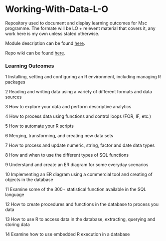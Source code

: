 # Working-With-Data-L-O

Repository used to document and display learning outcomes for Msc programme. The formate will be LO + relevent material that covers it, any work here is my own unless stated otherwise.

Module description can be found [here](https://github.com/Maks-Drzezdzon/Working-With-Data-L-O/blob/master/DATA9900-Data%20Mining.pdf).

Repo wiki can be found [here](https://github.com/Maks-Drzezdzon/Working-With-Data-L-O/wiki).

### Learning Outcomes

1 Installing, setting and configuring an R environment, including managing R packages

2 Reading and writing data using a variety of different formats and data sources

3 How to explore your data and perform descriptive analytics

4 How to process data using functions and control loops (FOR, IF, etc.)

5 How to automate your R scripts

6 Merging, transforming, and creating new data sets

7 How to process and update numeric, string, factor and date data types

8 How and when to use the different types of SQL functions

9 Understand and create an ER diagram for some everyday scenarios

10 Implementing an ER diagram using a commercial tool and creating of objects in the database

11 Examine some of the 300+ statistical function available in the SQL language

12 How to create procedures and functions in the database to process you data

13 How to use R to access data in the database, extracting, querying and storing data

14 Examine how to use embedded R execution in a database
